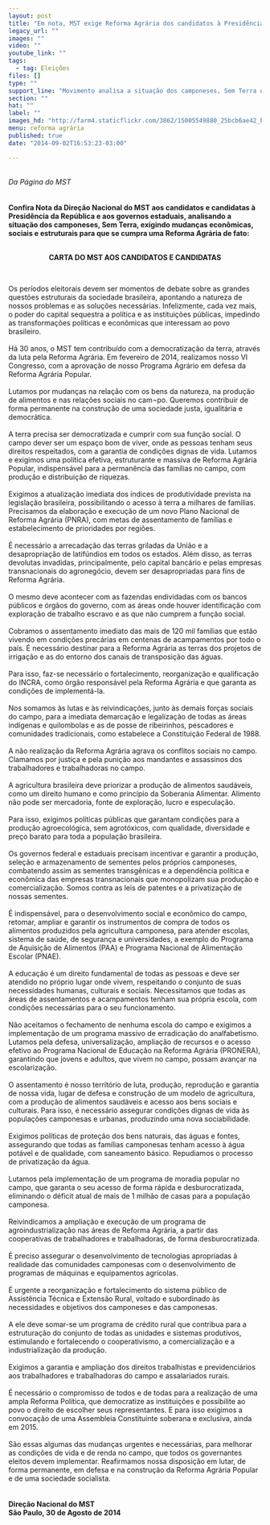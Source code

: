 ```yaml
---
layout: post
title: "Em nota, MST exige Reforma Agrária dos candidatos à Presidência"
legacy_url: ""
images: ""
video: ""
youtube_link: ""
tags:
  - tag: Eleições
files: []
type: ""
support_line: "Movimento analisa a situação dos camponeses, Sem Terra e exige mudanças econômicas e sociais."
section: ""
hat: ""
label: ""
images_hd: "http://farm4.staticflickr.com/3862/15005549880_25bcb6ae42_b.jpg"
menu: reforma agrária
published: true
date: "2014-09-02T16:53:23-03:00"

---
```

<p><br />
<em>Da P&aacute;gina do&nbsp;MST</em><br />
<br />
<br />
<strong>Confira Nota da Dire&ccedil;&atilde;o Nacional do MST aos candidatos e candidatas &agrave; Presid&ecirc;ncia da Rep&uacute;blica e aos governos estaduais,&nbsp;</strong><strong><strong><strong>analisando a situa&ccedil;&atilde;o dos camponeses, Sem&nbsp;Terra, exigindo mudan&ccedil;as econ&ocirc;micas, sociais e estruturais para que se cumpra uma Reforma Agr&aacute;ria de fato</strong></strong>:</strong></p>

<p style="text-align:center"><br />
<strong>CARTA DO MST AOS CANDIDATOS E CANDIDATAS</strong></p>

<p>&nbsp;</p>

<p>Os per&iacute;odos eleitorais devem ser momentos de debate sobre as grandes quest&otilde;es estruturais da sociedade brasileira, apontando a natureza de nossos problemas e as solu&ccedil;&otilde;es necess&aacute;rias. Infelizmente, cada vez mais, o poder do capital sequestra a pol&iacute;tica e as institui&ccedil;&otilde;es p&uacute;blicas, impedindo as transforma&ccedil;&otilde;es pol&iacute;ticas e econ&ocirc;micas que interessam ao povo brasileiro.&nbsp;<br />
<br />
H&aacute; 30 anos, o MST tem contribu&iacute;do com a democratiza&ccedil;&atilde;o da terra, atrav&eacute;s da luta pela Reforma Agr&aacute;ria. Em fevereiro de 2014, realizamos nosso VI Congresso, com a aprova&ccedil;&atilde;o de nosso Programa Agr&aacute;rio em defesa da Reforma Agr&aacute;ria Popular.<br />
<br />
Lutamos por mudan&ccedil;as na rela&ccedil;&atilde;o com os bens da natureza, na produ&ccedil;&atilde;o de alimentos e nas rela&ccedil;&otilde;es sociais no cam&not;po. Queremos contribuir de forma permanente na constru&ccedil;&atilde;o de uma sociedade justa, igualit&aacute;ria e democr&aacute;tica.<br />
<br />
A terra precisa ser democratizada e cumprir com sua fun&ccedil;&atilde;o social. O campo dever ser um espa&ccedil;o bom de viver, onde as pessoas tenham seus direitos respeitados, com a garantia de condi&ccedil;&otilde;es dignas de vida. Lutamos e exigimos uma pol&iacute;tica efetiva, estruturante e massiva de Reforma Agr&aacute;ria Popular, indispens&aacute;vel para a perman&ecirc;ncia das fam&iacute;lias no campo, com produ&ccedil;&atilde;o e distribui&ccedil;&atilde;o de riquezas.&nbsp;<br />
<br />
Exigimos a atualiza&ccedil;&atilde;o imediata dos &iacute;ndices de produtividade prevista na legisla&ccedil;&atilde;o brasileira, possibilitando o acesso &agrave; terra a milhares de fam&iacute;lias. Precisamos da elabora&ccedil;&atilde;o e execu&ccedil;&atilde;o de um novo Plano Nacional de Reforma Agr&aacute;ria (PNRA), com metas de assentamento de fam&iacute;lias e estabelecimento de prioridades por regi&otilde;es.&nbsp;<br />
<br />
&Eacute; necess&aacute;rio a arrecada&ccedil;&atilde;o das terras griladas da Uni&atilde;o e a desapropria&ccedil;&atilde;o de latif&uacute;ndios em todos os estados. Al&eacute;m disso, as terras devolutas invadidas, principalmente, pelo capital banc&aacute;rio e pelas empresas transnacionais do agroneg&oacute;cio, devem ser desapropriadas para fins de Reforma Agr&aacute;ria.&nbsp;<br />
<br />
O mesmo deve acontecer com as fazendas endividadas com os bancos p&uacute;blicos e &oacute;rg&atilde;os do governo, com as &aacute;reas onde houver identifica&ccedil;&atilde;o com explora&ccedil;&atilde;o de trabalho escravo e as que n&atilde;o cumprem a fun&ccedil;&atilde;o social.<br />
<br />
Cobramos o assentamento imediato das mais de 120 mil fam&iacute;lias que est&atilde;o vivendo em condi&ccedil;&otilde;es prec&aacute;rias em centenas de acampamentos por todo o pa&iacute;s. &Eacute; necess&aacute;rio destinar para a Reforma Agr&aacute;ria as terras dos projetos de irriga&ccedil;&atilde;o e as do entorno dos canais de transposi&ccedil;&atilde;o das &aacute;guas.&nbsp;<br />
<br />
Para isso, faz-se necess&aacute;rio o fortalecimento, reorganiza&ccedil;&atilde;o e qualifica&ccedil;&atilde;o do INCRA, como &oacute;rg&atilde;o respons&aacute;vel pela Reforma Agr&aacute;ria e que garanta as condi&ccedil;&otilde;es de implement&aacute;-la.&nbsp;<br />
<br />
Nos somamos &agrave;s lutas e &agrave;s reivindica&ccedil;&otilde;es, junto &agrave;s demais for&ccedil;as sociais do campo, para a imediata demarca&ccedil;&atilde;o e legaliza&ccedil;&atilde;o de todas as &aacute;reas ind&iacute;genas e quilombolas e as de posse de ribeirinhos, pescadores e comunidades tradicionais, como estabelece a Constitui&ccedil;&atilde;o Federal de 1988.<br />
<br />
A n&atilde;o realiza&ccedil;&atilde;o da Reforma Agr&aacute;ria agrava os conflitos sociais no campo. Clamamos por justi&ccedil;a e pela puni&ccedil;&atilde;o aos mandantes e assassinos dos trabalhadores e trabalhadoras no campo.&nbsp;<br />
<br />
A agricultura brasileira deve priorizar a produ&ccedil;&atilde;o de alimentos saud&aacute;veis, como um direito humano e como princ&iacute;pio da Soberania Alimentar. Alimento n&atilde;o pode ser mercadoria, fonte de explora&ccedil;&atilde;o, lucro e especula&ccedil;&atilde;o.&nbsp;<br />
<br />
Para isso, exigimos pol&iacute;ticas p&uacute;blicas que garantam condi&ccedil;&otilde;es para a produ&ccedil;&atilde;o agroecol&oacute;gica, sem agrot&oacute;xicos, com qualidade, diversidade e pre&ccedil;o barato para toda a popula&ccedil;&atilde;o brasileira.&nbsp;<br />
<br />
Os governos federal e estaduais precisam incentivar e garantir a produ&ccedil;&atilde;o, sele&ccedil;&atilde;o e armazenamento de sementes pelos pr&oacute;prios camponeses, combatendo assim as sementes transg&ecirc;nicas e a depend&ecirc;ncia pol&iacute;tica e econ&ocirc;mica das empresas transnacionais que monopolizam sua produ&ccedil;&atilde;o e comercializa&ccedil;&atilde;o. Somos contra as leis de patentes e a privatiza&ccedil;&atilde;o de nossas sementes.&nbsp;<br />
<br />
&Eacute; indispens&aacute;vel, para o desenvolvimento social e econ&ocirc;mico do campo, retomar, ampliar e garantir os instrumentos de compra de todos os alimentos produzidos pela agricultura camponesa, para atender escolas, sistema de sa&uacute;de, de seguran&ccedil;a e universidades, a exemplo do Programa de Aquisi&ccedil;&atilde;o de Alimentos (PAA) e Programa Nacional de Alimenta&ccedil;&atilde;o Escolar (PNAE).&nbsp;&nbsp;<br />
<br />
A educa&ccedil;&atilde;o &eacute; um direito fundamental de todas as pessoas e deve ser atendido no pr&oacute;prio lugar onde vivem, respeitando o conjunto de suas necessidades humanas, culturais e sociais. Necessitamos que todas as &aacute;reas de assentamentos e acampamentos tenham sua pr&oacute;pria escola, com condi&ccedil;&otilde;es necess&aacute;rias para o seu funcionamento.&nbsp;<br />
<br />
N&atilde;o aceitamos o fechamento de nenhuma escola do campo e exigimos a implementa&ccedil;&atilde;o de um programa massivo de erradica&ccedil;&atilde;o do analfabetismo. Lutamos pela defesa, universaliza&ccedil;&atilde;o, amplia&ccedil;&atilde;o de recursos e o acesso efetivo ao Programa Nacional de Educa&ccedil;&atilde;o na Reforma Agr&aacute;ria (PRONERA), garantindo que jovens e adultos, que vivem no campo, possam avan&ccedil;ar na escolariza&ccedil;&atilde;o.<br />
<br />
O assentamento &eacute; nosso territ&oacute;rio de luta, produ&ccedil;&atilde;o, reprodu&ccedil;&atilde;o e garantia de nossa vida, lugar de defesa e constru&ccedil;&atilde;o de um modelo de agricultura, com a produ&ccedil;&atilde;o de alimentos saud&aacute;veis e acesso aos bens sociais e culturais. Para isso, &eacute; necess&aacute;rio assegurar condi&ccedil;&otilde;es dignas de vida &agrave;s popula&ccedil;&otilde;es camponesas e urbanas, produzindo uma nova sociabilidade.&nbsp;<br />
<br />
Exigimos pol&iacute;ticas de prote&ccedil;&atilde;o dos bens naturais, das &aacute;guas e fontes, assegurando que todas as fam&iacute;lias camponesas tenham acesso &agrave; &aacute;gua pot&aacute;vel e de qualidade, com saneamento b&aacute;sico. Repudiamos o processo de privatiza&ccedil;&atilde;o da &aacute;gua.&nbsp;<br />
<br />
Lutamos pela implementa&ccedil;&atilde;o de um programa de moradia popular no campo, que garanta o seu acesso de forma r&aacute;pida e desburocratizada, eliminando o d&eacute;ficit atual de mais de 1 milh&atilde;o de casas para a popula&ccedil;&atilde;o camponesa.&nbsp;<br />
<br />
Reivindicamos a amplia&ccedil;&atilde;o e execu&ccedil;&atilde;o de um programa de agroindustrializa&ccedil;&atilde;o nas &aacute;reas de Reforma Agr&aacute;ria, a partir das cooperativas de trabalhadores e trabalhadoras, de forma desburocratizada.<br />
<br />
&Eacute; preciso assegurar o desenvolvimento de tecnologias apropriadas &agrave; realidade das comunidades camponesas com o desenvolvimento de programas de m&aacute;quinas e equipamentos agr&iacute;colas.&nbsp;<br />
<br />
&Eacute; urgente a reorganiza&ccedil;&atilde;o e fortalecimento do sistema p&uacute;blico de Assist&ecirc;ncia T&eacute;cnica e Extens&atilde;o Rural, voltado e subordinado &agrave;s necessidades e objetivos dos camponeses e das camponesas.&nbsp;<br />
<br />
A ele deve somar-se um programa de cr&eacute;dito rural que contribua para a estrutura&ccedil;&atilde;o do conjunto de todas as unidades e sistemas produtivos, estimulando e fortalecendo o cooperativismo, a comercializa&ccedil;&atilde;o e a industrializa&ccedil;&atilde;o da produ&ccedil;&atilde;o.<br />
<br />
Exigimos a garantia e amplia&ccedil;&atilde;o dos direitos trabalhistas e previdenci&aacute;rios aos trabalhadores e trabalhadoras do campo e assalariados rurais.<br />
<br />
&Eacute; necess&aacute;rio o compromisso de todos e de todas para a realiza&ccedil;&atilde;o de uma ampla Reforma Pol&iacute;tica, que democratize as institui&ccedil;&otilde;es e possibilite ao povo o direito de escolher seus representantes. E para isso exigimos a convoca&ccedil;&atilde;o de uma Assembleia Constituinte soberana e exclusiva, ainda em 2015.<br />
<br />
S&atilde;o essas algumas das mudan&ccedil;as urgentes e necess&aacute;rias, para melhorar as condi&ccedil;&otilde;es de vida e de renda no campo, que todos os governantes eleitos devem implementar. Reafirmamos nossa disposi&ccedil;&atilde;o em lutar, de forma permanente, em defesa e na constru&ccedil;&atilde;o da Reforma Agr&aacute;ria Popular e de uma sociedade socialista.&nbsp;<br />
<br />
<br />
<strong>Dire&ccedil;&atilde;o Nacional do MST<br />
S&atilde;o Paulo, 30 de Agosto de 2014</strong></p>
